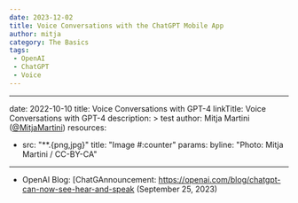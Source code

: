 ```yaml
---
date: 2023-12-02
title: Voice Conversations with the ChatGPT Mobile App
author: mitja
category: The Basics
tags:
 - OpenAI
 - ChatGPT
 - Voice
---
```


---
date: 2022-10-10
title: Voice Conversations with GPT-4
linkTitle: Voice Conversations with GPT-4
description: >
  test
author: Mitja Martini ([@MitjaMartini](https://twitter.com/MitjaMartini))
resources:
  - src: "**.{png,jpg}"
    title: "Image #:counter"
    params:
      byline: "Photo: Mitja Martini / CC-BY-CA"
---


- OpenAI Blog: [ChatGAnnouncement: https://openai.com/blog/chatgpt-can-now-see-hear-and-speak (September 25, 2023)